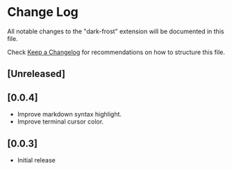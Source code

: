 # Change Log

All notable changes to the "dark-frost" extension will be documented in this file.

Check [Keep a Changelog](http://keepachangelog.com/) for recommendations on how to structure this file.

## [Unreleased]

## [0.0.4]
- Improve markdown syntax highlight.
- Improve terminal cursor color.

## [0.0.3]
- Initial release
